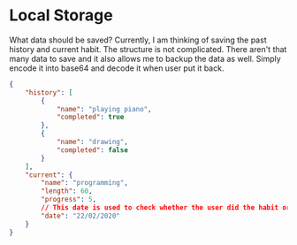# Local Storage
What data should be saved? Currently, I am thinking of saving the past history and current habit. 
The structure is not complicated. There aren't that many data to save and it also allows me to backup the data as well. Simply encode it into base64 and decode it when user put it back.

~~~json
{
    "history": [
        {
            "name": "playing piano",
            "completed": true
        },
        {
            "name": "drawing",
            "completed": false
        }
    ],
    "current": {
        "name": "programming",
        "length": 60,
        "progress": 5,
        // This date is used to check whether the user did the habit or not
        "date": "22/02/2020"
    }
}
~~~